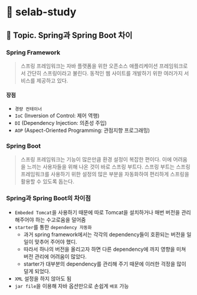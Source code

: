 # :book: selab-study
## :pushpin: Topic. Spring과 Spring Boot 차이

### Spring Framework

> 스프링 프레임워크는 자바 플랫폼을 위한 오픈소스 애플리케이션 프레임워크로서 간단히 스프링이라고 불린다.
> 동적인 웹 사이트를 개발하기 위한 여러가지 서비스를 제공하고 있다.

#### 장점
- `경량 컨테이너`
- `IoC` (Inversion of Control: 제어 역행)
- `DI` (Dependency Injection: 의존성 주입)
- `AOP` (Aspect-Oriented Programming: 관점지향 프로그래밍)

### Spring Boot
> 스프링 프레임워크는 기능이 많은만큼 환경 설정이 복잡한 편이다. 
> 이에 어려움을 느끼는 사용자들을 위해 나온 것이 바로 스프링 부트다.
> 스프링 부트는 스프링 프레임워크를 사용하기 위한 설정의 많은 부분을 자동화하여 
> 편리하게 스프링을 활용할 수 있도록 돕는다.


### Spring과 Spring Boot의 차이점
- `Embeded Tomcat`을 사용하기 때문에 따로 Tomcat을 설치하거나 매번 버전을 관리해주어야 하는 수고로움을 덜어줌
- `starter`를 통한 `dependency 자동화`
   - 과거 spring framework에서는 각각의 dependency들이 호환되는 버전을 일일이 맞추어 주어야 했디.
   - 따라서 하나의 버전을 올리고자 하면 다른 dependency에 까지 영향을 미쳐 버전 관리에 어려움이 많았다.
   - starter가 대부분의 dependency를 관리해 주기 때문에 이러한 걱정을 많이 덜게 되었다.
- `XML` 설정을 하지 않아도 됨
- `jar file`을 이용해 자바 옵션만으로 손쉽게 `배포` 가능